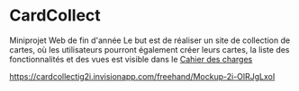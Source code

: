 # CardCollect
Miniprojet Web de fin d'année
Le but est de réaliser un site de collection de cartes, où les utilisateurs pourront également créer leurs cartes, la liste des fonctionnalités et des vues est visible dans le [Cahier des charges](cg.md)

https://cardcollectig2i.invisionapp.com/freehand/Mockup-2i-OlRJgLxoI
